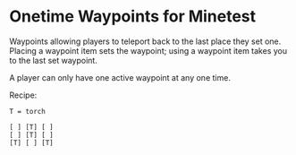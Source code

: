 # Onetime Waypoints for Minetest

Waypoints allowing players to teleport back to the last place they set one. Placing a waypoint item sets the waypoint; using a waypoint item takes you to the last set waypoint.

A player can only have one active waypoint at any one time.

Recipe:

```
T = torch

[ ] [T] [ ]
[ ] [T] [ ]
[T] [ ] [T]
```

